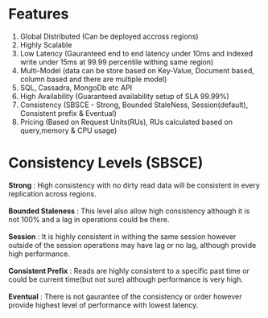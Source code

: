 # Features
  1. Global Distributed (Can be deployed accross regions)
  2. Highly Scalable
  3. Low Latency (Gauranteed end to end latency under 10ms and indexed write under 15ms at 99.99 percentile withing same region)  
  4. Multi-Model (data can be store based on Key-Value, Document based, column based and there are multiple model)
  5. SQL, Cassadra, MongoDb etc API
  6. High Availability (Guaranteed availability setup of SLA 99.99%)
  7. Consistency (SBSCE - Strong, Bounded StaleNess, Session(default), Consistent prefix & Eventual)
  8. Pricing (Based on Request Units(RUs), RUs calculated based on query,memory & CPU usage)
  
# Consistency Levels (SBSCE)
  <b>Strong</b> : High consistency with no dirty read data will be consistent in every replication across regions.<br><br>
  <b>Bounded Staleness</b> : This level also allow high consistency although it is not 100% and a lag in operations could be there.<br><br>
  <b>Session</b> : It is highly consistent in withing the same session however outside of the session operations may have lag or no lag, although provide high performance.<br><br>
  <b>Consistent Prefix</b> : Reads are highly consistent to a specific past time or could be current time(but not sure) although performance is very high.<br><br>
  <b>Eventual</b> : There is not gaurantee of the consistency or order however provide highest level of performance with lowest latency.<br>
  
  
  
